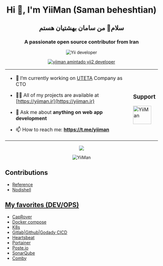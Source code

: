 <h1 align="center">Hi 👋, I'm YiiMan (Saman beheshtian) </h1>
<h2 align="center">سلام👋 من سامان بهشتیان هستم</h2>
<h3 align="center">A passionate open source contributor from Iran</h3>
<p align="center"> <img src="https://komarev.com/ghpvc/?username=yiiman-dev&label=Profile%20views&color=0e75b6&style=flat" alt="Yii developer" /> </p>
<p align="center"> <a href="https://github.com/ryo-ma/github-profile-trophy"><img src="https://github-profile-trophy.vercel.app/?username=yiiman-dev" alt="yiiman amintado yii2 developer" /></a> </p>
<table align="center"><tr><td>

- 🔭 I’m currently working on [UTETA](https://uteta.ir) Company as CTO

- 👨‍💻 All of my projects are available at [https://yiiman.ir](https://yiiman.ir)

- 💬 Ask me about **anything on web app development**

- 📫 How to reach me: **https://t.me/yiiman**

</td><td>
<h3 align="left"><b>Support</b></h3>
<a href="https://www.buymeacoffee.com/yiiman"> <img align="left" src="https://cdn.buymeacoffee.com/buttons/v2/default-yellow.png" height="60" alt="YiiMan" /></a>
<p>&nbsp;<p>
</td></tr></table>

<p align="center">
<img src="https://github-readme-stats.vercel.app/api/top-langs/?username=yiiman-dev&hide=css,html&langs_count=5" />  
</p>
<p align="center">

<img src="https://github-readme-streak-stats.herokuapp.com/?user=yiiman-dev&" alt="YiiMan" />

</p>
<h2>Contributions</h2>
<ul>
  <li><a href="https://github.com/Fechin/reference">Reference</a></li>
  <li><a href="https://github.com/nodilabs/nodishell">Nodishell</li>
</ul>

<h2>My favorites (DEV/OPS)</h2>
<ul>
  <li>CapRover</li>
  <li>Docker compose</li>
  <li>K8s</li>
  <li>Gitlab|Github|Godady CICD</li>
  <li>Heartsbeat</li>
  <li>Portainer</li>
  <li>Poste.io</li>
  <li>SonarQube</li>
  <li>Comby</li>
</ul>
